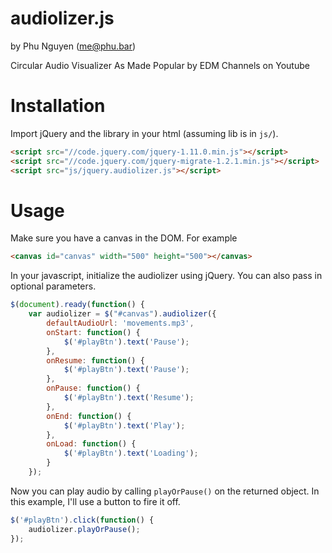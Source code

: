 audiolizer.js
=============
by Phu Nguyen (me@phu.bar)

Circular Audio Visualizer As Made Popular by EDM Channels on Youtube


# Installation
Import jQuery and the library in your html (assuming lib is in `js/`).
```html
<script src="//code.jquery.com/jquery-1.11.0.min.js"></script>
<script src="//code.jquery.com/jquery-migrate-1.2.1.min.js"></script>
<script src="js/jquery.audiolizer.js"></script>
```
# Usage
Make sure you have a canvas in the DOM. For example
```html
<canvas id="canvas" width="500" height="500"></canvas>
```
In your javascript, initialize the audiolizer using jQuery. You can also pass in optional parameters.
```javascript
$(document).ready(function() {
    var audiolizer = $("#canvas").audiolizer({
        defaultAudioUrl: 'movements.mp3',
        onStart: function() {
            $('#playBtn').text('Pause');
        },
        onResume: function() {
            $('#playBtn').text('Pause');
        },
        onPause: function() {
            $('#playBtn').text('Resume');
        },
        onEnd: function() {
            $('#playBtn').text('Play');
        },
        onLoad: function() {
            $('#playBtn').text('Loading');
        }
    });
```
Now you can play audio by calling `playOrPause()` on the returned object. In this example, I'll use a button to fire it off.
```javascript
$('#playBtn').click(function() {
    audiolizer.playOrPause();
});
```    
